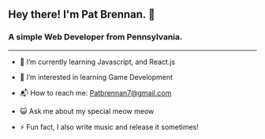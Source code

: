 ## Hey there! I'm Pat Brennan. 👋
### A simple Web Developer from Pennsylvania.

***


+ 🌱 I’m currently learning Javascript, and React.js

+ 👾 I’m interested in learning Game Development

+ 📬 How to reach me: Patbrennan7@gmail.com

+ 😺 Ask me about my special meow meow

+ ⚡ Fun fact, I also write music and release it sometimes!  
